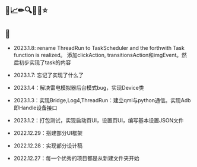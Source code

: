 





## 📝📈✏🔍📜🎈⭐



## 📆

+ 2023.1.8:  rename ThreadRun to TaskScheduler and the forthwith Task function is realized。 添加clickAction, transitionsAction和imgEvent。然后初步实现了task的内容
+ 2023.1.7:   忘记了实现了什么了

+ 2023.1.4：解决雷电模拟器后台模式bug，实现Device类

+ 2023.1.3：实现Bridge,Log4,ThreadRun：建立qml与python通信。实现Adb即Handle设备接口

+ 2023.1.2：打包测试，实现启动页UI，设置页UI，编写基本设置JSON文件
+ 2022.12.29：搭建部分UI框架
+ 2022.12.28：实现部分设计稿
+ 2022.12.27：每一个优秀的项目都是从新建文件夹开始